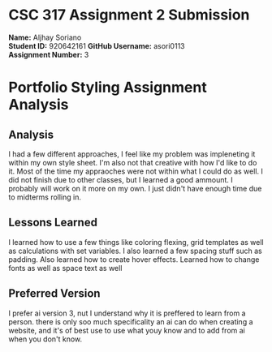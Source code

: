 # CSC 317 Assignment 2 Submission

**Name:** Aljhay Soriano  
**Student ID:** 920642161
**GitHub Username:** asori0113  
**Assignment Number:** 3

# Portfolio Styling Assignment Analysis

## Analysis
I had a few different approaches, I feel like my problem was impleneting it within my own style sheet. I'm also not that creative with how I'd like to do it. Most of the time my appraoches were not within what I could do as well. I did not finish due to other classes, but I learned a good ammount. I probably will work on it more on my own. I just didn't have enough time due to midterms rolling in.

## Lessons Learned
I learned how to use a few things like coloring flexing, grid templates as well as calculations with set variables. I also learned a few spacing stuff such as padding. Also learned how to create hover effects. Learned how to change fonts as well as space text as well

## Preferred Version
I prefer ai version 3, nut I understand why it is preffered to learn from a person. there is only soo much specificality an ai can do when creating a website, and it's of best use to use what youy know and to add from ai when you don't know.